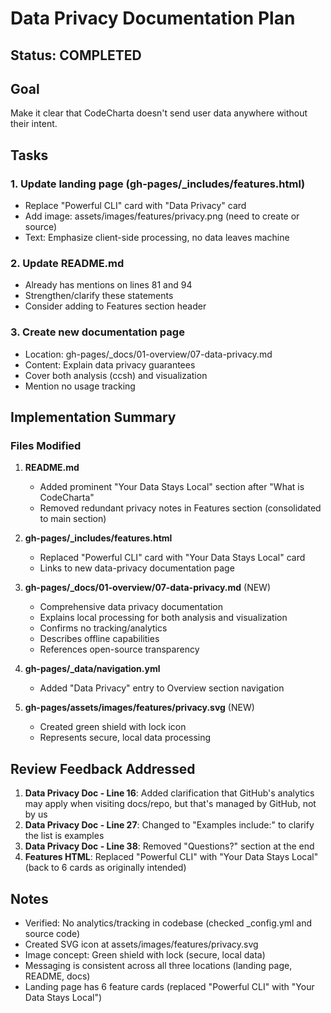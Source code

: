 # Data Privacy Documentation Plan

## Status: COMPLETED

## Goal
Make it clear that CodeCharta doesn't send user data anywhere without their intent.

## Tasks

### 1. Update landing page (gh-pages/_includes/features.html)
- Replace "Powerful CLI" card with "Data Privacy" card
- Add image: assets/images/features/privacy.png (need to create or source)
- Text: Emphasize client-side processing, no data leaves machine

### 2. Update README.md
- Already has mentions on lines 81 and 94
- Strengthen/clarify these statements
- Consider adding to Features section header

### 3. Create new documentation page
- Location: gh-pages/_docs/01-overview/07-data-privacy.md
- Content: Explain data privacy guarantees
- Cover both analysis (ccsh) and visualization
- Mention no usage tracking

## Implementation Summary

### Files Modified
1. **README.md**
   - Added prominent "Your Data Stays Local" section after "What is CodeCharta"
   - Removed redundant privacy notes in Features section (consolidated to main section)

2. **gh-pages/_includes/features.html**
   - Replaced "Powerful CLI" card with "Your Data Stays Local" card
   - Links to new data-privacy documentation page

3. **gh-pages/_docs/01-overview/07-data-privacy.md** (NEW)
   - Comprehensive data privacy documentation
   - Explains local processing for both analysis and visualization
   - Confirms no tracking/analytics
   - Describes offline capabilities
   - References open-source transparency

4. **gh-pages/_data/navigation.yml**
   - Added "Data Privacy" entry to Overview section navigation

5. **gh-pages/assets/images/features/privacy.svg** (NEW)
   - Created green shield with lock icon
   - Represents secure, local data processing

## Review Feedback Addressed

1. **Data Privacy Doc - Line 16**: Added clarification that GitHub's analytics may apply when visiting docs/repo, but that's managed by GitHub, not by us
2. **Data Privacy Doc - Line 27**: Changed to "Examples include:" to clarify the list is examples
3. **Data Privacy Doc - Line 38**: Removed "Questions?" section at the end
4. **Features HTML**: Replaced "Powerful CLI" with "Your Data Stays Local" (back to 6 cards as originally intended)

## Notes
- Verified: No analytics/tracking in codebase (checked _config.yml and source code)
- Created SVG icon at assets/images/features/privacy.svg
- Image concept: Green shield with lock (secure, local data)
- Messaging is consistent across all three locations (landing page, README, docs)
- Landing page has 6 feature cards (replaced "Powerful CLI" with "Your Data Stays Local")
